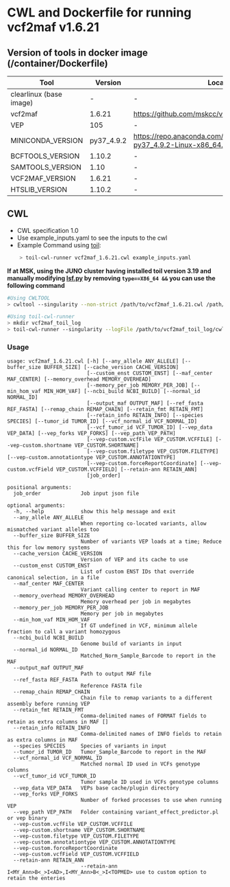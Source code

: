 # CWL and Dockerfile for running vcf2maf v1.6.21

## Version of tools in docker image (/container/Dockerfile)

| Tool	| Version	| Location	|
|---	|---	|---	|
| clearlinux (base image)  	| -  	|   -	|
| vcf2maf  	        | 1.6.21	| https://github.com/mskcc/vcf2maf/archive/v1.6.21.zip	|
| VEP  	            | 105  	| - | - |
|MINICONDA_VERSION  | py37_4.9.2  | https://repo.anaconda.com/miniconda/Miniconda3-py37_4.9.2-Linux-x86_64.sh
|BCFTOOLS_VERSION  	| 1.10.2      | - | - |
|SAMTOOLS_VERSION  	| 1.10        | - | - |
|VCF2MAF_VERSION  	| 1.6.21      | - | - |
|HTSLIB_VERSION  	  | 1.10.2      | - | - |

## CWL

- CWL specification 1.0
- Use example_inputs.yaml to see the inputs to the cwl
- Example Command using [toil](https://toil.readthedocs.io):

```bash
    > toil-cwl-runner vcf2maf_1.6.21.cwl example_inputs.yaml
```

**If at MSK, using the JUNO cluster having installed toil version 3.19 and manually modifying [lsf.py](https://github.com/DataBiosphere/toil/blob/releases/3.19.0/src/toil/batchSystems/lsf.py#L170) by removing `type==X86_64 &&` you can use the following command**

```bash
#Using CWLTOOL
> cwltool --singularity --non-strict /path/to/vcf2maf_1.6.21.cwl /path/to/inputs.yaml

#Using toil-cwl-runner
> mkdir vcf2maf_toil_log
> toil-cwl-runner --singularity --logFile /path/to/vcf2maf_toil_log/cwltoil.log  --jobStore /path/to/vcf2maf_jobStore --batchSystem lsf --workDir /path/to/vcf2maf_toil_log --outdir . --writeLogs /path/to/vcf2maf_toil_log --logLevel DEBUG --stats --retryCount 2 --disableCaching --maxLogFileSize 20000000000 /path/to/vcf2maf_1.6.17.cwl /path/to/inputs.yaml > vcf2maf_toil.stdout 2> vcf2maf_toil.stderr &
```

### Usage

```
usage: vcf2maf_1.6.21.cwl [-h] [--any_allele ANY_ALLELE] [--buffer_size BUFFER_SIZE] [--cache_version CACHE_VERSION]
                          [--custom_enst CUSTOM_ENST] [--maf_center MAF_CENTER] [--memory_overhead MEMORY_OVERHEAD]
                          [--memory_per_job MEMORY_PER_JOB] [--min_hom_vaf MIN_HOM_VAF] [--ncbi_build NCBI_BUILD] [--normal_id NORMAL_ID]
                          [--output_maf OUTPUT_MAF] [--ref_fasta REF_FASTA] [--remap_chain REMAP_CHAIN] [--retain_fmt RETAIN_FMT]
                          [--retain_info RETAIN_INFO] [--species SPECIES] [--tumor_id TUMOR_ID] [--vcf_normal_id VCF_NORMAL_ID]
                          [--vcf_tumor_id VCF_TUMOR_ID] [--vep_data VEP_DATA] [--vep_forks VEP_FORKS] [--vep_path VEP_PATH]
                          [--vep-custom.vcfFile VEP_CUSTOM.VCFFILE] [--vep-custom.shortname VEP_CUSTOM.SHORTNAME]
                          [--vep-custom.filetype VEP_CUSTOM.FILETYPE] [--vep-custom.annotationtype VEP_CUSTOM.ANNOTATIONTYPE]
                          [--vep-custom.forceReportCoordinate] [--vep-custom.vcfField VEP_CUSTOM.VCFFIELD] [--retain-ann RETAIN_ANN]
                          [job_order]

positional arguments:
  job_order             Job input json file

optional arguments:
  -h, --help            show this help message and exit
  --any_allele ANY_ALLELE
                        When reporting co-located variants, allow mismatched variant alleles too
  --buffer_size BUFFER_SIZE
                        Number of variants VEP loads at a time; Reduce this for low memory systems
  --cache_version CACHE_VERSION
                        Version of VEP and its cache to use
  --custom_enst CUSTOM_ENST
                        List of custom ENST IDs that override canonical selection, in a file
  --maf_center MAF_CENTER
                        Variant calling center to report in MAF
  --memory_overhead MEMORY_OVERHEAD
                        Memory overhead per job in megabytes
  --memory_per_job MEMORY_PER_JOB
                        Memory per job in megabytes
  --min_hom_vaf MIN_HOM_VAF
                        If GT undefined in VCF, minimum allele fraction to call a variant homozygous
  --ncbi_build NCBI_BUILD
                        Genome build of variants in input
  --normal_id NORMAL_ID
                        Matched_Norm_Sample_Barcode to report in the MAF
  --output_maf OUTPUT_MAF
                        Path to output MAF file
  --ref_fasta REF_FASTA
                        Reference FASTA file
  --remap_chain REMAP_CHAIN
                        Chain file to remap variants to a different assembly before running VEP
  --retain_fmt RETAIN_FMT
                        Comma-delimited names of FORMAT fields to retain as extra columns in MAF []
  --retain_info RETAIN_INFO
                        Comma-delimited names of INFO fields to retain as extra columns in MAF
  --species SPECIES     Species of variants in input
  --tumor_id TUMOR_ID   Tumor_Sample_Barcode to report in the MAF
  --vcf_normal_id VCF_NORMAL_ID
                        Matched normal ID used in VCFs genotype columns
  --vcf_tumor_id VCF_TUMOR_ID
                        Tumor sample ID used in VCFs genotype columns
  --vep_data VEP_DATA   VEPs base cache/plugin directory
  --vep_forks VEP_FORKS
                        Number of forked processes to use when running VEP
  --vep_path VEP_PATH   Folder containing variant_effect_predictor.pl or vep binary
  --vep-custom.vcfFile VEP_CUSTOM.VCFFILE
  --vep-custom.shortname VEP_CUSTOM.SHORTNAME
  --vep-custom.filetype VEP_CUSTOM.FILETYPE
  --vep-custom.annotationtype VEP_CUSTOM.ANNOTATIONTYPE
  --vep-custom.forceReportCoordinate
  --vep-custom.vcfField VEP_CUSTOM.VCFFIELD
  --retain-ann RETAIN_ANN
                        --retain-ann I<MY_Ann>B<_>I<AD>,I<MY_Ann>B<_>I<TOPMED> use to custom option to retain the enteries

```
